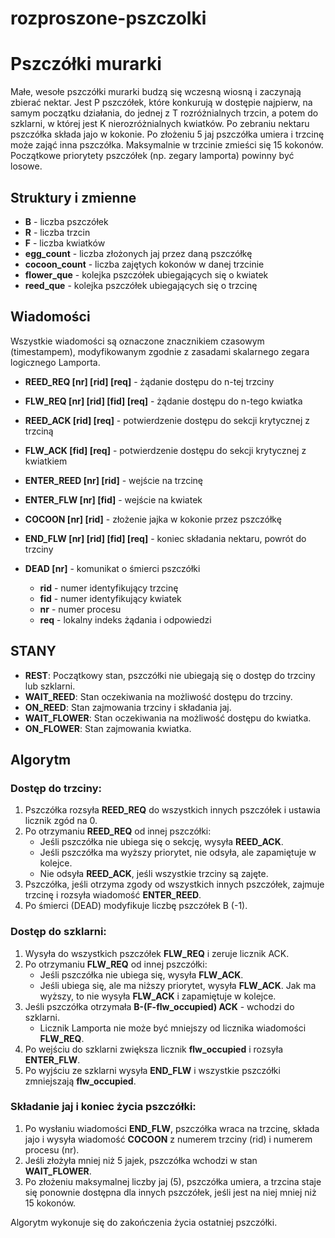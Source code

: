 # rozproszone-pszczolki

# Pszczółki murarki

Małe, wesołe pszczółki murarki budzą się wczesną wiosną i zaczynają zbierać nektar. Jest P pszczółek, które konkurują w dostępie najpierw, na samym początku działania, do jednej z T rozróżnialnych trzcin, a potem do szklarni, w której jest K nierozróżnialnych kwiatków. Po zebraniu nektaru pszczółka składa jajo w kokonie. Po złożeniu 5 jaj pszczółka umiera i trzcinę może zająć inna pszczółka. Maksymalnie w trzcinie zmieści się 15 kokonów. Początkowe priorytety pszczółek (np. zegary lamporta) powinny być losowe.

## Struktury i zmienne

- **B** - liczba pszczółek
- **R** - liczba trzcin
- **F** - liczba kwiatków
- **egg_count** - liczba złożonych jaj przez daną pszczółkę
- **cocoon_count** - liczba zajętych kokonów w danej trzcinie
- **flower_que** - kolejka pszczółek ubiegających się o kwiatek
- **reed_que** - kolejka pszczółek ubiegających się o trzcinę

## Wiadomości

Wszystkie wiadomości są oznaczone znacznikiem czasowym (timestampem), modyfikowanym zgodnie z zasadami skalarnego zegara logicznego Lamporta.

- **REED_REQ [nr] [rid] [req]** - żądanie dostępu do n-tej trzciny
- **FLW_REQ [nr] [rid] [fid] [req]** - żądanie dostępu do n-tego kwiatka
- **REED_ACK [rid] [req]** - potwierdzenie dostępu do sekcji krytycznej z trzciną
- **FLW_ACK [fid] [req]** - potwierdzenie dostępu do sekcji krytycznej z kwiatkiem
- **ENTER_REED [nr] [rid]** - wejście na trzcinę
- **ENTER_FLW [nr] [fid]** - wejście na kwiatek
- **COCOON [nr] [rid]** - złożenie jajka w kokonie przez pszczółkę
- **END_FLW [nr] [rid] [fid] [req]** - koniec składania nektaru, powrót do trzciny
- **DEAD [nr]** - komunikat o śmierci pszczółki

  - **rid** - numer identyfikujący trzcinę
  - **fid** - numer identyfikujący kwiatek
  - **nr** - numer procesu
  - **req** - lokalny indeks żądania i odpowiedzi

## STANY

- **REST**: Początkowy stan, pszczółki nie ubiegają się o dostęp do trzciny lub szklarni.
- **WAIT_REED**: Stan oczekiwania na możliwość dostępu do trzciny.
- **ON_REED**: Stan zajmowania trzciny i składania jaj.
- **WAIT_FLOWER**: Stan oczekiwania na możliwość dostępu do kwiatka.
- **ON_FLOWER**: Stan zajmowania kwiatka.

## Algorytm

### Dostęp do trzciny:

1. Pszczółka rozsyła **REED_REQ** do wszystkich innych pszczółek i ustawia licznik zgód na 0.
2. Po otrzymaniu **REED_REQ** od innej pszczółki:
   - Jeśli pszczółka nie ubiega się o sekcję, wysyła **REED_ACK**.
   - Jeśli pszczółka ma wyższy priorytet, nie odsyła, ale zapamiętuje w kolejce.
   - Nie odsyła **REED_ACK**, jeśli wszystkie trzciny są zajęte.
3. Pszczółka, jeśli otrzyma zgody od wszystkich innych pszczółek, zajmuje trzcinę i rozsyła wiadomość **ENTER_REED**.
4. Po śmierci (DEAD) modyfikuje liczbę pszczółek B (-1).

### Dostęp do szklarni:

1. Wysyła do wszystkich pszczółek **FLW_REQ** i zeruje licznik ACK.
2. Po otrzymaniu **FLW_REQ** od innej pszczółki:
   - Jeśli pszczółka nie ubiega się, wysyła **FLW_ACK**.
   - Jeśli ubiega się, ale ma niższy priorytet, wysyła **FLW_ACK**. Jak ma wyższy, to nie wysyła **FLW_ACK** i zapamiętuje w kolejce.
3. Jeśli pszczółka otrzymała **B-(F-flw_occupied) ACK** - wchodzi do szklarni.
   - Licznik Lamporta nie może być mniejszy od licznika wiadomości **FLW_REQ**.
4. Po wejściu do szklarni zwiększa licznik **flw_occupied** i rozsyła **ENTER_FLW**.
5. Po wyjściu ze szklarni wysyła **END_FLW** i wszystkie pszczółki zmniejszają **flw_occupied**.

### Składanie jaj i koniec życia pszczółki:

1. Po wysłaniu wiadomości **END_FLW**, pszczółka wraca na trzcinę, składa jajo i wysyła wiadomość **COCOON** z numerem trzciny (rid) i numerem procesu (nr).
2. Jeśli złożyła mniej niż 5 jajek, pszczółka wchodzi w stan **WAIT_FLOWER**.
3. Po złożeniu maksymalnej liczby jaj (5), pszczółka umiera, a trzcina staje się ponownie dostępna dla innych pszczółek, jeśli jest na niej mniej niż 15 kokonów.

Algorytm wykonuje się do zakończenia życia ostatniej pszczółki.
